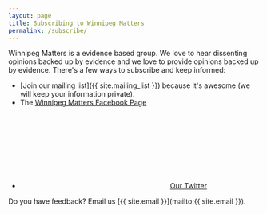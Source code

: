 ```yaml
---
layout: page
title: Subscribing to Winnipeg Matters
permalink: /subscribe/
---
```


Winnipeg Matters is a evidence based group. We love to hear dissenting opinions backed up by evidence and we love to provide opinions backed up by evidence. There's a few ways to subscribe and keep informed:

* [Join our mailing list]({{ site.mailing_list }}) because it's awesome (we will keep your information private).
* The [Winnipeg Matters Facebook Page](https://www.facebook.com/pg/Winnipeg-Matters-335540570415581)
* <p class="feed-subscribe"><svg class="svg-icon orange"><use xlink:href="{{ '/assets/minima-social-icons.svg#twitter' | relative_url }}"></use></svg><a href="{{ "/feed.xml" | relative_url }}">Our Twitter</a></p>

Do you have feedback? Email us [{{ site.email }}](mailto:{{ site.email }}).
